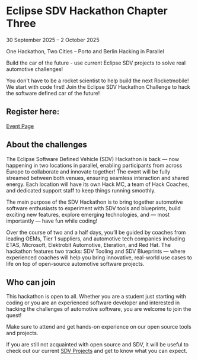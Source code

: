 # Eclipse SDV Hackathon Chapter Three

30 September 2025 – 2 October 2025

One Hackathon, Two Cities – Porto and Berlin Hacking in Parallel

Build the car of the future - use current Eclipse SDV projects to solve real automotive challenges!

You don't have to be a rocket scientist to help build the next Rocketmobile! We start with code first! Join the Eclipse SDV Hackathon Challenge to hack the software defined car of the future!

## Register here:
[Event Page](https://www.eclipse-foundation.events/event/SDV-Hackathon-Chapter3/summary)

## About the challenges

The Eclipse Software Defined Vehicle (SDV) Hackathon is back — now happening in two locations in parallel, enabling participants from across Europe to collaborate and innovate together! The event will be fully streamed between both venues, ensuring seamless interaction and shared energy. Each location will have its own Hack MC, a team of Hack Coaches, and dedicated support staff to keep things running smoothly.

The main purpose of the SDV Hackathon is to bring together automotive software enthusiasts to experiment with SDV tools and blueprints, build exciting new features, explore emerging technologies, and — most importantly — have fun while coding!

Over the course of two and a half days, you’ll be guided by coaches from leading OEMs, Tier 1 suppliers, and automotive tech companies including ETAS, Microsoft, Elektrobit Automotive, Eteration, and Red Hat. The hackathon features two tracks: SDV Tooling and SDV Blueprints — where experienced coaches will help you bring innovative, real-world use cases to life on top of open-source automotive software projects.

## Who can join

This hackathon is open to all. Whether you are a student just starting with coding or you are an experienced software developer and interested in hacking the challenges of automotive software, you are welcome to join the quest!

Make sure to attend and get hands-on experience on our open source tools and projects.

If you are still not acquainted with open source and SDV, it will be useful to check out our current [SDV Projects](https://sdv.eclipse.org/projects/) and get to know what you can expect.
